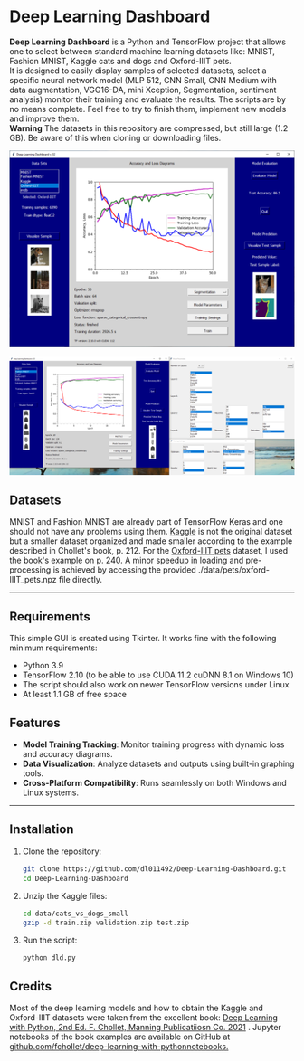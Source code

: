 # Deep Learning Dashboard

**Deep Learning Dashboard** is a Python and TensorFlow project that allows one to select between standard machine learning
datasets like: MNIST, Fashion MNIST, Kaggle cats and dogs and Oxford-IIIT pets.  
It is designed to easily display samples of selected datasets, select a specific neural network model (MLP 512, CNN Small,
CNN Medium with data augmentation, VGG16-DA, mini Xception, Segmentation, sentiment analysis) monitor their training and
evaluate the results. The scripts are by no means complete. Feel free to try to finish them, implement new models and
improve them.  
**Warning** The datasets in this repository are compressed, but still large (1.2 GB). Be aware of this when cloning or
downloading files.

![Deep learning dashboard example 1](https://github.com/dl011492/Deep-Learning-Dashboard/blob/main/figures/dld_v02.png)

![Deep learning dashboard example 2](https://github.com/dl011492/Deep-Learning-Dashboard/blob/main/figures/dld_v02_b.png)

## Datasets
MNIST and Fashion MNIST are already part of TensorFlow Keras and one should not have any problems using them.
[Kaggle](https://www.kaggle.com/datasets/tongpython/cat-and-dog) is not the original dataset but a smaller dataset organized
and made smaller according to the example described in Chollet's book, p. 212.
For the [Oxford-IIIT pets](www.robots.ox.ac.uk/~vgg/data/pets/) dataset, I used the book's example on p. 240. A minor speedup
in loading and pre-processing is achieved by accessing the provided ./data/pets/oxford-IIIT_pets.npz file directly.

---
## Requirements
This simple GUI is created using Tkinter. It works fine with the following minimum requirements: 
- Python 3.9
- TensorFlow 2.10 (to be able to use CUDA 11.2 cuDNN 8.1 on Windows 10)
- The script should also work on newer TensorFlow versions under Linux
- At least 1.1 GB of free space

## Features

- **Model Training Tracking**: Monitor training progress with dynamic loss and accuracy diagrams.
- **Data Visualization**: Analyze datasets and outputs using built-in graphing tools.
- **Cross-Platform Compatibility**: Runs seamlessly on both Windows and Linux systems.

---

## Installation

1. Clone the repository:
   ```bash
   git clone https://github.com/dl011492/Deep-Learning-Dashboard.git
   cd Deep-Learning-Dashboard
2. Unzip the Kaggle files:
   ```bash
   cd data/cats_vs_dogs_small
   gzip -d train.zip validation.zip test.zip 
4. Run the script:
   ```bash
   python dld.py 

## Credits
Most of the deep learning models and how to obtain the Kaggle and Oxford-IIIT datasets were taken from
the excellent book:
[Deep Learning with Python, 2nd Ed. F. Chollet, Manning Publicatiiosn Co. 2021](https://www.manning.com/books/deep-learning-with-python-second-edition)
. Jupyter notebooks of the book examples are available on GitHub at
[github.com/fchollet/deep-learning-with-pythonnotebooks.](https://github.com/fchollet/deep-learning-with-python-notebooks)
